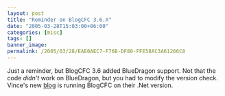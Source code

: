 ```yaml
---
layout: post
title: "Reminder on BlogCFC 3.6.X"
date: "2005-03-28T15:03:00+06:00"
categories: [misc]
tags: []
banner_image: 
permalink: /2005/03/28/EAE0AEC7-F76B-DF80-FFE58AC3A61266C8
---
```


Just a reminder, but BlogCFC 3.6 added BlueDragon support. Not that the code <i>didn't</i> work on BlueDragon, but you had to modify the version check. Vince's new <a href="http://blog.newatlanta.com/index.cfm">blog</a> is running BlogCFC on their .Net version.